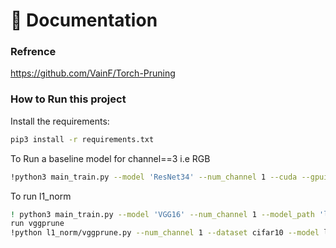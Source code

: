 📖 Documentation 
================
### Refrence
https://github.com/VainF/Torch-Pruning

### How to Run this project

Install the requirements:
```bash
pip3 install -r requirements.txt 
```

To Run a baseline model for channel==3 i.e RGB
```bash
!python3 main_train.py --model 'ResNet34' --num_channel 1 --cuda --gpuids 0 --epochs 1 --data cifar10
```
To run l1_norm
```bash
! python3 main_train.py --model 'VGG16' --num_channel 1 --model_path 'l1_norm/model/VGG16/grey' --gpuids 0 --epochs 20 --data cifar10 
run vggprune
!python l1_norm/vggprune.py --num_channel 1 --dataset cifar10 --model l1_norm/model/VGG16/grey/chpt_est.pth --save l1_norm/prune/vgg/grey
```
